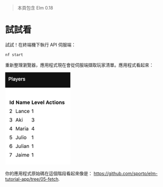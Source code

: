 > 本頁包含 Elm 0.18

# 試試看

試試！在終端機下執行 API 伺服端：

```bash
nf start
```

重新整理瀏覽器，應用程式現在會從伺服端擷取玩家清單。應用程式看起來：

![Screenshot](screenshot.png)

你的應用程式原始碼在這個階段看起來像是： <https://github.com/sporto/elm-tutorial-app/tree/05-fetch>.

